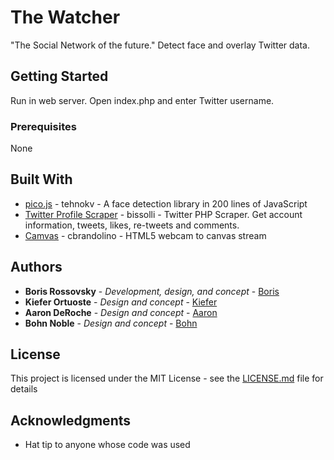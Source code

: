 # The Watcher

"The Social Network of the future."
Detect face and overlay Twitter data.

## Getting Started

Run in web server. Open index.php and enter Twitter username.

### Prerequisites

None

## Built With

* [pico.js](https://github.com/tehnokv/picojs) - tehnokv - A face detection library in 200 lines of JavaScript
* [Twitter Profile Scraper](https://github.com/bissolli/twitter-php-scraper) - bissolli - Twitter PHP Scraper. Get account information, tweets, likes, re-tweets and comments.
* [Camvas](https://github.com/cbrandolino/camvas) - cbrandolino - HTML5 webcam to canvas stream 

## Authors

* **Boris Rossovsky** - *Development, design, and concept* - [Boris](https://www.borisr.dev/)
* **Kiefer Ortuoste** - *Design and concept* - [Kiefer](https://www.kieferortuoste.com/)
* **Aaron DeRoche** - *Design and concept* - [Aaron](https://www.deroche.design/)
* **Bohn Noble** - *Design and concept* - [Bohn](http://www.bohnnoble.com/)

## License

This project is licensed under the MIT License - see the [LICENSE.md](LICENSE.md) file for details

## Acknowledgments

* Hat tip to anyone whose code was used
